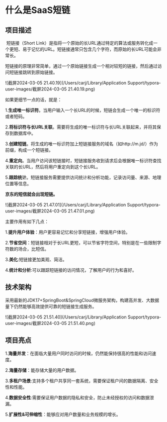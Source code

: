 #  什么是SaaS短链

## 项目描述

​	短链接（Short Link）是指将一个原始的长URL通过特定的算法或服务转化成一个更短、易于记忆的URL。短链接通常只包含几个字符，而原始的长URL可能会非常长。

​	短链接的原理非常简单，通过一个原始链接生成一个相对较短的链接，然后通过访问短链接跳转到原始链接。

![截屏2024-03-05 21.40.19](/Users/carj/Library/Application Support/typora-user-images/截屏2024-03-05 21.40.19.png)

如果更细节一点的话，就是：

1.**生成唯一标识符**。当用户输入一个长URL的时候，短链会生成一个唯一的标识符或者短码。

2.**将标识符与长URL关联**。需要将生成的唯一标识符与长URL关联起来，并将其保存到数据库中。

3.**创建短链**。将生成的唯一标识符加上短链接服务的域名（如http://m.jd/）作为前缀，构成一个短链接。

4.**重定向**。当用户访问该短链接时，短链接服务收到请求后会根据唯一标识符查找关联的长URL，然后将用户重定向到这个长URL。

5.**跟踪统计**。短链接服务需要提供访问统计和分析功能，记录访问量、来源、地理位置等信息。



**京东的短信就会出现短链。**

![截屏2024-03-05 21.47.01](/Users/carj/Library/Application Support/typora-user-images/截屏2024-03-05 21.47.01.png)

主要作用有如下几点：

1.**提升用户体验**：用户更容易记忆和分享短链接，增强用户体验。

2.**节省空间**：短链接相对于长URL更短，可以节省字符空间，特别是在一些限制字符数的场合，比短信。

3.**美化**:短链接更加美观、简洁。

4.**统计和分析**:可以跟踪短链接的访问情况，了解用户的行为和喜好。

## 技术架构

​	采用最新的JDK17+SpringBoot&SpringCloud微服务架构，构建高并发、大数据量下仍然能够高效提供可靠的短链接生成服务。

![截屏2024-03-05 21.51.40](/Users/carj/Library/Application Support/typora-user-images/截屏2024-03-05 21.51.40.png)

## 项目亮点

1.**海量并发**：在面临大量用户同时访问的时候，仍然能保持很高的性能和访问速度。

2.**海量存储**：能存储大量的用户数据。

3.**多租户场景**:支持多个租户共享同一套系统，需要保证租户间的数据隔离、安全性和性能。

4.**数据安全性**:需要保证用户数据的隐私和安全，防止未经授权的访问和数据泄漏。

5.**扩展性&可伸缩性**：能够应对用户数量和业务规模的增长。



